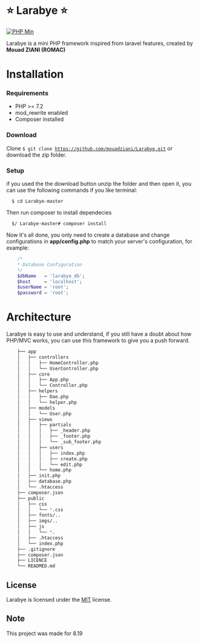 # ⭐ Larabye ⭐
[![PHP Min](https://img.shields.io/badge/PHP-%3E%3D%205.3-blue.svg)](https://github.com/php)

Larabye is a mini PHP framework inspired from laravel features, created by **Mouad ZIANI (ROMAC)** 
# Installation
### Requirements
- PHP >= 7.2
- mod_rewrite enabled
- Composer installed
### Download
Clone <code>$ git clone https://github.com/mouadziani/Larabye.git</code> or download the zip folder.
### Setup
if you used the the download button unzip the folder and then open it, you can use the following commands if you like terminal:

      $ cd Larabye-master  

Then run composer to install dependecies

      $/ Larabye-master# composer install  

Now it's all done, you only need to create a database and change configurations in **app/config.php** to match your server's configuration, for example:

```php                     
    /*
    * Database Configuration
    */
    $dbName   = 'larabye_db';
    $host     = 'localhost';
    $userName = 'root';
    $password = 'root';
```

# Architecture
Larabye is easy to use and understand, if you still have a doubt about how PHP/MVC works, you can use this framework to give you a push forward.

```bash
    ├── app
    │   ├── controllers
    │   │   ├── HomeController.php
    │   │   └── UserController.php
    │   ├── core
    │   │   ├── App.php
    │   │   └── Controller.php
    │   ├── helpers
    │   │   ├── Dao.php
    │   │   └── helper.php
    │   ├── models
    │   │   └── User.php
    │   ├── views
    │   │   ├── partials
    │   │   │   ├── _header.php
    │   │   │   ├── _footer.php
    │   │   │   └── _sub_footer.php
    │   │   ├── users
    │   │   │   ├── index.php
    │   │   │   ├── create.php
    │   │   │   └── edit.php
    │   │   └── home.php
    │   ├── init.php
    │   ├── database.php
    │   └── .htaccess
    ├── composer.json
    ├── public
    │   ├── css
    │   │   └── *.css
    │   ├── fonts/..
    │   ├── imgs/..
    │   ├── js
    │   │   └── *.
    │   ├── .htaccess
    │   └── index.php
    ├── .gitignore
    ├── composer.json
    ├── LICENCE
    └── READMED.md
```      

## License
Larabye is licensed under the [MIT](LICENSE) license.

## Note 
This project was made for 8.19

